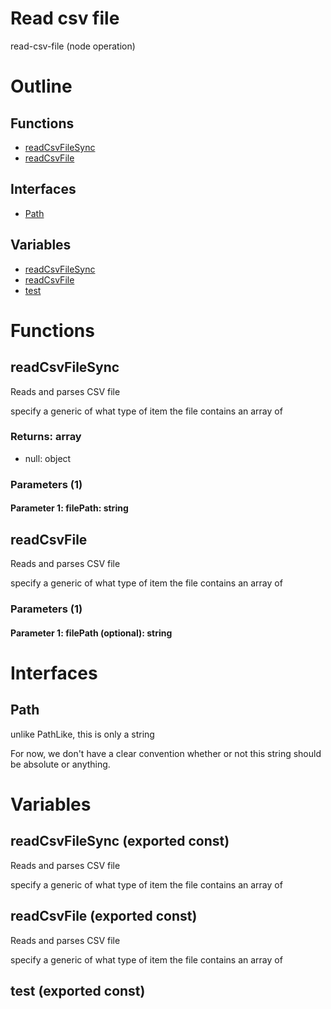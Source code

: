 # Read csv file

read-csv-file (node operation)



# Outline

## Functions

- [readCsvFileSync](#readCsvFileSync)
- [readCsvFile](#readCsvFile)

## Interfaces

- [Path](#path)

## Variables

- [readCsvFileSync](#readcsvfilesync)
- [readCsvFile](#readcsvfile)
- [test](#test)



# Functions

## readCsvFileSync

Reads and parses CSV file

specify a generic of what type of item the file contains an array of


### Returns: array

- null: object






### Parameters (1)

#### Parameter 1: filePath: string

## readCsvFile

Reads and parses CSV file

specify a generic of what type of item the file contains an array of




### Parameters (1)

#### Parameter 1: filePath (optional): string

# Interfaces

## Path

unlike PathLike, this is only a string

For now, we don't have a clear convention whether or not this string should be absolute or anything.







# Variables

## readCsvFileSync (exported const)

Reads and parses CSV file

specify a generic of what type of item the file contains an array of


## readCsvFile (exported const)

Reads and parses CSV file

specify a generic of what type of item the file contains an array of


## test (exported const)

